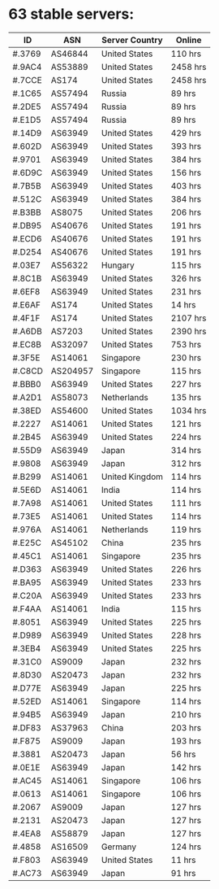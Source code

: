 # 63 stable servers:

| ID | ASN | Server Country | Online |
| ------ | ------ | ------ | ------ |
| #.3769 | AS46844 | United States | 110 hrs |
| #.9AC4 | AS53889 | United States | 2458 hrs |
| #.7CCE | AS174 | United States | 2458 hrs |
| #.1C65 | AS57494 | Russia | 89 hrs |
| #.2DE5 | AS57494 | Russia | 89 hrs |
| #.E1D5 | AS57494 | Russia | 89 hrs |
| #.14D9 | AS63949 | United States | 429 hrs |
| #.602D | AS63949 | United States | 393 hrs |
| #.9701 | AS63949 | United States | 384 hrs |
| #.6D9C | AS63949 | United States | 156 hrs |
| #.7B5B | AS63949 | United States | 403 hrs |
| #.512C | AS63949 | United States | 384 hrs |
| #.B3BB | AS8075 | United States | 206 hrs |
| #.DB95 | AS40676 | United States | 191 hrs |
| #.ECD6 | AS40676 | United States | 191 hrs |
| #.D254 | AS40676 | United States | 191 hrs |
| #.03E7 | AS56322 | Hungary | 115 hrs |
| #.8C1B | AS63949 | United States | 326 hrs |
| #.6EF8 | AS63949 | United States | 231 hrs |
| #.E6AF | AS174 | United States | 14 hrs |
| #.4F1F | AS174 | United States | 2107 hrs |
| #.A6DB | AS7203 | United States | 2390 hrs |
| #.EC8B | AS32097 | United States | 753 hrs |
| #.3F5E | AS14061 | Singapore | 230 hrs |
| #.C8CD | AS204957 | Singapore | 115 hrs |
| #.BBB0 | AS63949 | United States | 227 hrs |
| #.A2D1 | AS58073 | Netherlands | 135 hrs |
| #.38ED | AS54600 | United States | 1034 hrs |
| #.2227 | AS14061 | United States | 121 hrs |
| #.2B45 | AS63949 | United States | 224 hrs |
| #.55D9 | AS63949 | Japan | 314 hrs |
| #.9808 | AS63949 | Japan | 312 hrs |
| #.B299 | AS14061 | United Kingdom | 114 hrs |
| #.5E6D | AS14061 | India | 114 hrs |
| #.7A98 | AS14061 | United States | 111 hrs |
| #.73E5 | AS14061 | United States | 114 hrs |
| #.976A | AS14061 | Netherlands | 119 hrs |
| #.E25C | AS45102 | China | 235 hrs |
| #.45C1 | AS14061 | Singapore | 235 hrs |
| #.D363 | AS63949 | United States | 226 hrs |
| #.BA95 | AS63949 | United States | 233 hrs |
| #.C20A | AS63949 | United States | 233 hrs |
| #.F4AA | AS14061 | India | 115 hrs |
| #.8051 | AS63949 | United States | 225 hrs |
| #.D989 | AS63949 | United States | 228 hrs |
| #.3EB4 | AS63949 | United States | 225 hrs |
| #.31C0 | AS9009 | Japan | 232 hrs |
| #.8D30 | AS20473 | Japan | 232 hrs |
| #.D77E | AS63949 | Japan | 225 hrs |
| #.52ED | AS14061 | Singapore | 114 hrs |
| #.94B5 | AS63949 | Japan | 210 hrs |
| #.DF83 | AS37963 | China | 203 hrs |
| #.F875 | AS9009 | Japan | 193 hrs |
| #.3881 | AS20473 | Japan | 56 hrs |
| #.0E1E | AS63949 | Japan | 142 hrs |
| #.AC45 | AS14061 | Singapore | 106 hrs |
| #.0613 | AS14061 | Singapore | 106 hrs |
| #.2067 | AS9009 | Japan | 127 hrs |
| #.2131 | AS20473 | Japan | 127 hrs |
| #.4EA8 | AS58879 | Japan | 127 hrs |
| #.4858 | AS16509 | Germany | 124 hrs |
| #.F803 | AS63949 | United States | 11 hrs |
| #.AC73 | AS63949 | Japan | 91 hrs |

